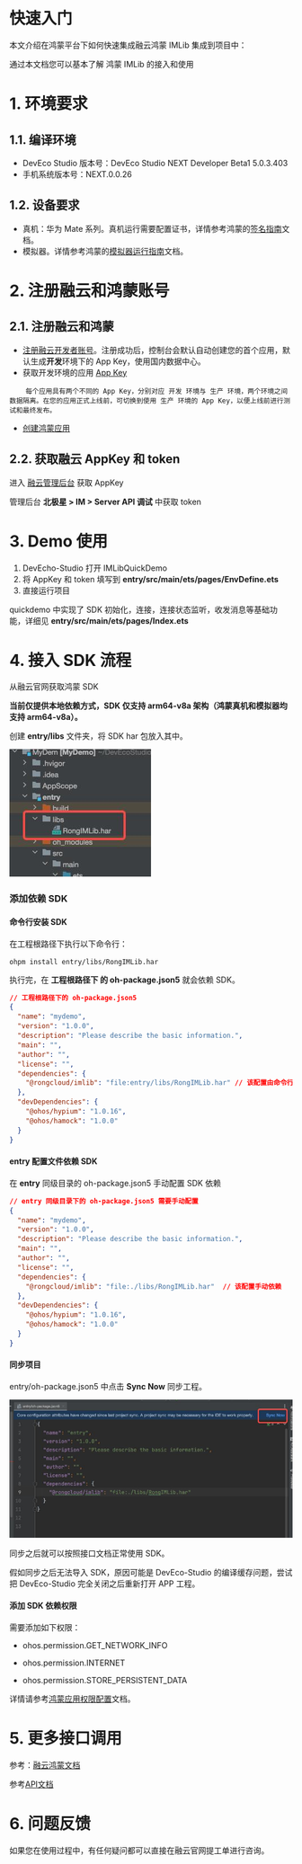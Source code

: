 # 快速入门

本文介绍在鸿蒙平台下如何快速集成融云鸿蒙 IMLib 集成到项目中：

通过本文档您可以基本了解 鸿蒙 IMLib 的接入和使用

# 1. 环境要求
## 1.1. 编译环境

- DevEco Studio 版本号：DevEco Studio NEXT Developer Beta1 5.0.3.403
- 手机系统版本号：NEXT.0.0.26

## 1.2. 设备要求

- 真机：华为 Mate 系列。真机运行需要配置证书，详情参考鸿蒙的[签名指南]文档。
- 模拟器。详情参考鸿蒙的[模拟器运行指南]文档。

# 2. 注册融云和鸿蒙账号

## 2.1. 注册融云和鸿蒙
- [注册融云开发者账号](https://console.rongcloud.cn/agile/register)。注册成功后，控制台会默认自动创建您的首个应用，默认生成**开发**环境下的 App Key，使用国内数据中心。
- 获取开发环境的应用 [App Key](https://console.rongcloud.cn/agile/formwork/app/appService)

    
```
    每个应用具有两个不同的 App Key，分别对应 开发 环境与 生产 环境，两个环境之间数据隔离。在您的应用正式上线前，可切换到使用 生产 环境的 App Key，以便上线前进行测试和最终发布。
```
    
- [创建鸿蒙应用]

## 2.2. 获取融云 AppKey 和 token

进入 [融云管理后台](https://console.rongcloud.cn/agile/formwork/app/appService) 获取 AppKey 

管理后台 **北极星 > IM > Server API 调试** 中获取 token


# 3. Demo 使用

1. DevEcho-Studio 打开 IMLibQuickDemo 
2. 将 AppKey 和 token 填写到 **entry/src/main/ets/pages/EnvDefine.ets**
3. 直接运行项目

quickdemo 中实现了 SDK 初始化，连接，连接状态监听，收发消息等基础功能，详细见 **entry/src/main/ets/pages/Index.ets**

# 4. 接入 SDK 流程

从融云官网获取鸿蒙 SDK 


**当前仅提供本地依赖方式，SDK 仅支持 arm64-v8a 架构（鸿蒙真机和模拟器均支持 arm64-v8a）。**


创建 **entry/libs** 文件夹，将 SDK har 包放入其中。

![导入 SDK](./assets/import-SDK.jpeg) 

### 添加依赖 SDK

#### 命令行安装 SDK

在工程根路径下执行以下命令行：

```shell
ohpm install entry/libs/RongIMLib.har
```

执行完，在 **工程根路径下 的 oh-package.json5** 就会依赖 SDK。

```json
// 工程根路径下的 oh-package.json5
{
  "name": "mydemo",
  "version": "1.0.0",
  "description": "Please describe the basic information.",
  "main": "",
  "author": "",
  "license": "",
  "dependencies": {
    "@rongcloud/imlib": "file:entry/libs/RongIMLib.har" // 该配置由命令行生成
  },
  "devDependencies": {
    "@ohos/hypium": "1.0.16",
    "@ohos/hamock": "1.0.0"
  }
}
```

#### entry  配置文件依赖 SDK

在 **entry** 同级目录的 oh-package.json5 手动配置 SDK 依赖

```json
// entry 同级目录下的 oh-package.json5 需要手动配置
{
  "name": "mydemo",
  "version": "1.0.0",
  "description": "Please describe the basic information.",
  "main": "",
  "author": "",
  "license": "",
  "dependencies": {
    "@rongcloud/imlib": "file:./libs/RongIMLib.har"  // 该配置手动依赖
  },
  "devDependencies": {
    "@ohos/hypium": "1.0.16",
    "@ohos/hamock": "1.0.0"
  }
}
```

#### 同步项目

entry/oh-package.json5 中点击 **Sync Now** 同步工程。

![同步项目](./assets/sync-project.jpeg)  

同步之后就可以按照接口文档正常使用 SDK。

假如同步之后无法导入 SDK，原因可能是 DevEco-Studio 的编译缓存问题，尝试把 DevEco-Studio 完全关闭之后重新打开 APP 工程。


#### 添加 SDK 依赖权限

需要添加如下权限：

* ohos.permission.GET_NETWORK_INFO

* ohos.permission.INTERNET

* ohos.permission.STORE_PERSISTENT_DATA

详情请参考[鸿蒙应用权限配置]文档。 

# 5. 更多接口调用

参考：[融云鸿蒙文档]

参考[API文档](./docs/API_Reference.md)

# 6. 问题反馈

如果您在使用过程中，有任何疑问都可以直接在融云官网提工单进行咨询。


<!-- link -->
[签名指南]: https://developer.huawei.com/consumer/cn/doc/harmonyos-guides-V5/ide-signing-0000001587684945-V5
[模拟器运行指南]: https://developer.huawei.com/consumer/cn/doc/harmonyos-guides-V5/ide-run-emulator-0000001582636200-V5
[创建鸿蒙应用]: https://developer.huawei.com/consumer/cn/doc/app/agc-help-createapp-0000001146718717
[鸿蒙应用权限配置]: https://developer.huawei.com/consumer/cn/doc/harmonyos-guides-V5/3_2_u5e94_u7528_u6743_u9650_u7ba1_u63a7-V5
[融云鸿蒙文档]: https://docs.rongcloud.cn/harmonyOS-imlib